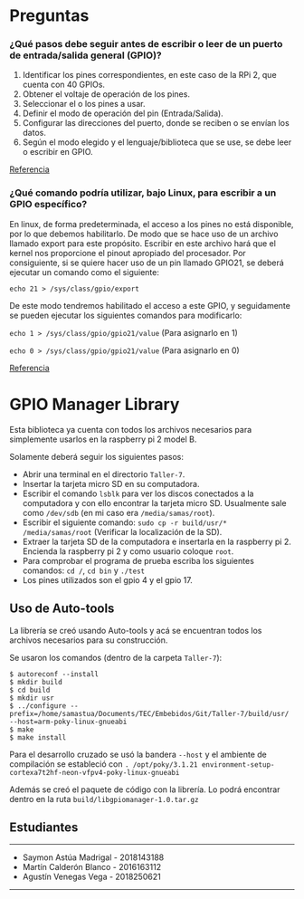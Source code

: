 # Preguntas
### ¿Qué pasos debe seguir antes de escribir o leer de un puerto de entrada/salida general (GPIO)? 

1. Identificar los pines correspondientes, en este caso de la RPi 2, que cuenta con 40 GPIOs.
2. Obtener el voltaje de operación de los pines.
3. Seleccionar el o los pines a usar.
4. Definir el modo de operación del pin (Entrada/Salida).
5. Configurar las direcciones del puerto, donde se reciben o se envían los datos.
6. Según el modo elegido y el lenguaje/biblioteca que se use, se debe leer o escribir en GPIO.

[Referencia](https://solectroshop.com/es/content/60-5-pines-gpio-y-su-programacion)


### ¿Qué comando podría utilizar, bajo Linux, para escribir a un GPIO específico?

En linux, de forma predeterminada, el acceso a los pines no está disponible, por lo que debemos habilitarlo. 
De modo que se hace uso de un archivo llamado export para este propósito. Escribir en este archivo hará que el kernel nos proporcione el pinout apropiado del procesador. Por consiguiente, si se quiere hacer uso de un pin llamado GPIO21, se deberá ejecutar un comando como el siguiente:

`echo 21 > /sys/class/gpio/export`

De este modo tendremos habilitado el acceso a este GPIO, y seguidamente se pueden ejecutar los siguientes comandos para modificarlo:

`echo 1 > /sys/class/gpio/gpio21/value` (Para asignarlo en 1)

`echo 0 > /sys/class/gpio/gpio21/value` (Para asignarlo en 0)

[Referencia](https://solectroshop.com/es/content/60-5-pines-gpio-y-su-programacion)

# GPIO Manager Library

Esta biblioteca ya cuenta con todos los archivos necesarios para simplemente usarlos en la raspberry pi 2 model B.

Solamente deberá seguir los siguientes pasos:

- Abrir una terminal en el directorio `Taller-7`.
- Insertar la tarjeta micro SD en su computadora.
- Escribir el comando `lsblk` para ver los discos conectados a la computadora y con ello encontrar la tarjeta micro SD. Usualmente sale como `/dev/sdb` (en mi caso era `/media/samas/root`).
- Escribir el siguiente comando: `sudo cp -r build/usr/* /media/samas/root` (Verificar la localización de la SD).
- Extraer la tarjeta SD de la computadora e insertarla en la raspberry pi 2. Encienda la raspberry pi 2 y como usuario coloque `root`.
- Para comprobar el programa de prueba escriba los siguientes comandos: `cd /`, `cd bin` y `./test`
- Los pines utilizados son el gpio 4 y el gpio 17.

## Uso de Auto-tools
La librería se creó usando Auto-tools y acá se encuentran todos los archivos necesarios para su construcción.

Se usaron los comandos (dentro de la carpeta `Taller-7`):
```
$ autoreconf --install
$ mkdir build
$ cd build
$ mkdir usr
$ ../configure --prefix=/home/samastua/Documents/TEC/Embebidos/Git/Taller-7/build/usr/ --host=arm-poky-linux-gnueabi
$ make
$ make install
```
Para el desarrollo cruzado se usó la bandera `--host` y el ambiente de compilación se estableció con `. /opt/poky/3.1.21 environment-setup-cortexa7t2hf-neon-vfpv4-poky-linux-gnueabi`

Además se creó el paquete de código con la librería. Lo podrá encontrar dentro en la ruta `build/libgpiomanager-1.0.tar.gz`

## Estudiantes
---
* Saymon Astúa Madrigal - 2018143188
* Martín Calderón Blanco - 2016163112
* Agustín Venegas Vega - 2018250621
---